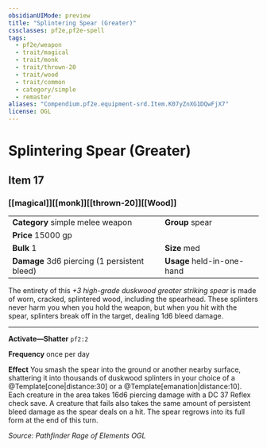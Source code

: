 ```yaml
---
obsidianUIMode: preview
title: "Splintering Spear (Greater)"
cssclasses: pf2e,pf2e-spell
tags:
  - pf2e/weapon
  - trait/magical
  - trait/monk
  - trait/thrown-20
  - trait/wood
  - trait/common
  - category/simple
  - remaster
aliases: "Compendium.pf2e.equipment-srd.Item.K07yZnXG1DQwFjX7"
license: OGL
---
```

# Splintering Spear (Greater)
## Item 17
### [[magical]][[monk]][[thrown-20]][[Wood]]

|  |  |
| -- | -- |
| **Category** simple melee weapon | **Group** spear |
| **Price** 15000 gp |  |
| **Bulk** 1 | **Size** med |
| **Damage** 3d6 piercing (1 persistent bleed) | **Usage** held-in-one-hand |



The entirety of this _+3 high-grade duskwood greater striking spear_ is made of worn, cracked, splintered wood, including the spearhead. These splinters never harm you when you hold the weapon, but when you hit with the spear, splinters break off in the target, dealing 1d6 bleed damage.

* * *

**Activate—Shatter** `pf2:2`

**Frequency** once per day

**Effect** You smash the spear into the ground or another nearby surface, shattering it into thousands of duskwood splinters in your choice of a @Template\[cone|distance:30\] or a @Template\[emanation|distance:10\]. Each creature in the area takes 16d6 piercing damage with a DC 37 Reflex check save. A creature that fails also takes the same amount of persistent bleed damage as the spear deals on a hit. The spear regrows into its full form at the end of this turn.

*Source: Pathfinder Rage of Elements*
*OGL*